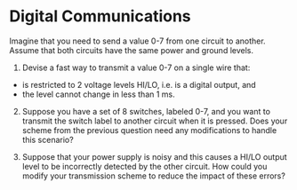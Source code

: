 # Digital Communications

Imagine that you need to send a value 0-7 from one circuit to another. Assume that both circuits have the same power and ground levels.

1. Devise a fast way to transmit a value 0-7 on a single wire that:
 - is restricted to 2 voltage levels HI/LO, i.e. is a digital output, and
 - the level cannot change in less than 1 ms.

2. Suppose you have a set of 8 switches, labeled 0-7, and you want to transmit the switch label to another circuit when it is pressed.  Does your scheme from the previous question need any modifications to handle this scenario?

3. Suppose that your power supply is noisy and this causes a HI/LO output level to be incorrectly detected by the other circuit.  How could you modify your transmission scheme to reduce the impact of these errors?
